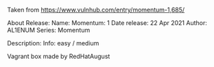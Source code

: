 Taken from https://www.vulnhub.com/entry/momentum-1,685/ 

About Release:
    Name: Momentum: 1
    Date release: 22 Apr 2021
    Author: AL1ENUM
    Series: Momentum

Description:
    Info: easy / medium

Vagrant box made by RedHatAugust
